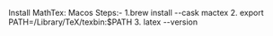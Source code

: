 Install MathTex:
Macos Steps:-
1.brew install --cask mactex
2. export PATH=/Library/TeX/texbin:$PATH
3. latex --version
